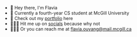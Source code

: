 - 🌋 Hey there, I'm Flavia
- 🗿 Currently a fourth-year CS student at McGill University
- 👾 Check out my [portfolio](https://flaviaouyang.github.io/portfolio-site/) here
- 👩🏻‍💻 Hit me up on [socials](https://twitter.com/FlaviaOuyang) because why not
- 💂🏽‍♀️ Or you can reach me at flavia.ouyang@mail.mcgill.ca

<!---
flaviaouyang/flaviaouyang is a ✨ special ✨ repository because its `README.md` (this file) appears on your GitHub profile.
You can click the Preview link to take a look at your changes.
--->
